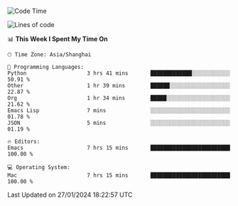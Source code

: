 <!--START_SECTION:waka-->
![Code Time](http://img.shields.io/badge/Code%20Time-1%2C778%20hrs%2056%20mins-blue)

![Lines of code](https://img.shields.io/badge/From%20Hello%20World%20I%27ve%20Written-287.6%20thousand%20lines%20of%20code-blue)

📊 **This Week I Spent My Time On** 

```text
🕑︎ Time Zone: Asia/Shanghai

💬 Programming Languages: 
Python                   3 hrs 41 mins       █████████████░░░░░░░░░░░░   50.91 % 
Other                    1 hr 39 mins        ██████░░░░░░░░░░░░░░░░░░░   22.87 % 
Org                      1 hr 34 mins        █████░░░░░░░░░░░░░░░░░░░░   21.62 % 
Emacs Lisp               7 mins              ░░░░░░░░░░░░░░░░░░░░░░░░░   01.78 % 
JSON                     5 mins              ░░░░░░░░░░░░░░░░░░░░░░░░░   01.19 % 

🔥 Editors: 
Emacs                    7 hrs 15 mins       █████████████████████████   100.00 % 

💻 Operating System: 
Mac                      7 hrs 15 mins       █████████████████████████   100.00 % 
```


 Last Updated on 27/01/2024 18:22:57 UTC
<!--END_SECTION:waka-->
